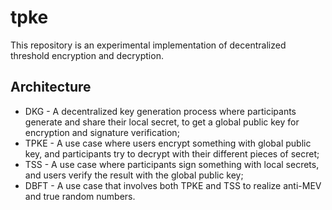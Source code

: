 # tpke

This repository is an experimental implementation of decentralized threshold encryption and decryption.

## Architecture

- DKG - A decentralized key generation process where participants generate and share their local secret, to get a global public key for encryption and signature verification;
- TPKE - A use case where users encrypt something with global public key, and participants try to decrypt with their different pieces of secret;
- TSS - A use case where participants sign something with local secrets, and users verify the result with the global public key;
- DBFT - A use case that involves both TPKE and TSS to realize anti-MEV and true random numbers.
